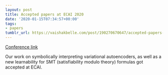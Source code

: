 ```yaml
---
layout: post
title: Accepted papers at ECAI 2020
date: '2020-01-15T07:34:57+00:00'
tags:
- papers
tumblr_url: https://vaishakbelle.com/post/190270670647/accepted-papers-at-ecai-2020
---
```

[Conference link](http://ecai2020.eu)  

Our work on symbolically interpreting variational autoencoders, as well as a new learnability for SMT (satisfiability modulo theory) formulas got accepted at ECAI.

